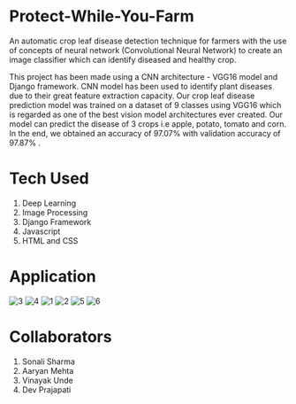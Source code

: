 # Protect-While-You-Farm
An automatic crop leaf disease detection technique for farmers with the use of concepts of neural network (Convolutional Neural Network) to create an image classifier which can identify diseased and healthy crop.

This project has been made using a CNN architecture - VGG16 model and Django framework. CNN model has been used to identify plant diseases due to their great feature extraction capacity. Our crop leaf disease prediction model was trained on a dataset of 9 classes using VGG16 which is regarded as one of the best vision model architectures ever created. Our model can predict the disease of 3 crops i.e apple, potato, tomato and corn. In the end, we obtained an accuracy of 97.07% with validation accuracy of 97.87% .

# Tech Used
1. Deep Learning
2. Image Processing
3. Django Framework
4. Javascript
5. HTML and CSS
   
# Application
![3](https://user-images.githubusercontent.com/71033672/157178028-172bc6b8-60f0-46df-b98c-55741ad3c641.JPG)
![4](https://user-images.githubusercontent.com/71033672/157178079-97c8f8ce-85bd-4cd9-9a05-0b280bcb3c03.JPG)
![1](https://user-images.githubusercontent.com/71033672/157178111-8f53b787-de96-4f33-9051-620b02993270.JPG)
![2](https://user-images.githubusercontent.com/71033672/157178121-b3af4de5-e378-45ec-aafc-5b6315e8673a.JPG)
![5](https://user-images.githubusercontent.com/71033672/157178175-7d93ed4d-4589-49a7-9b87-f28052de7774.JPG)
![6](https://user-images.githubusercontent.com/71033672/157178212-1deb3e7c-fd88-4238-b811-ed4dab744630.JPG)


# Collaborators
1. Sonali Sharma
2. Aaryan Mehta
3. Vinayak Unde
4. Dev Prajapati

